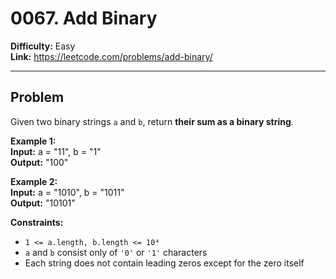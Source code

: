 # 0067. Add Binary

**Difficulty:** Easy  
**Link:** https://leetcode.com/problems/add-binary/

---

## Problem

Given two binary strings `a` and `b`, return **their sum as a binary string**.

**Example 1:**  
**Input:** a = "11", b = "1"  
**Output:** "100"

**Example 2:**  
**Input:** a = "1010", b = "1011"  
**Output:** "10101"

**Constraints:**

- `1 <= a.length, b.length <= 10⁴`  
- `a` and `b` consist only of `'0'` or `'1'` characters  
- Each string does not contain leading zeros except for the zero itself

